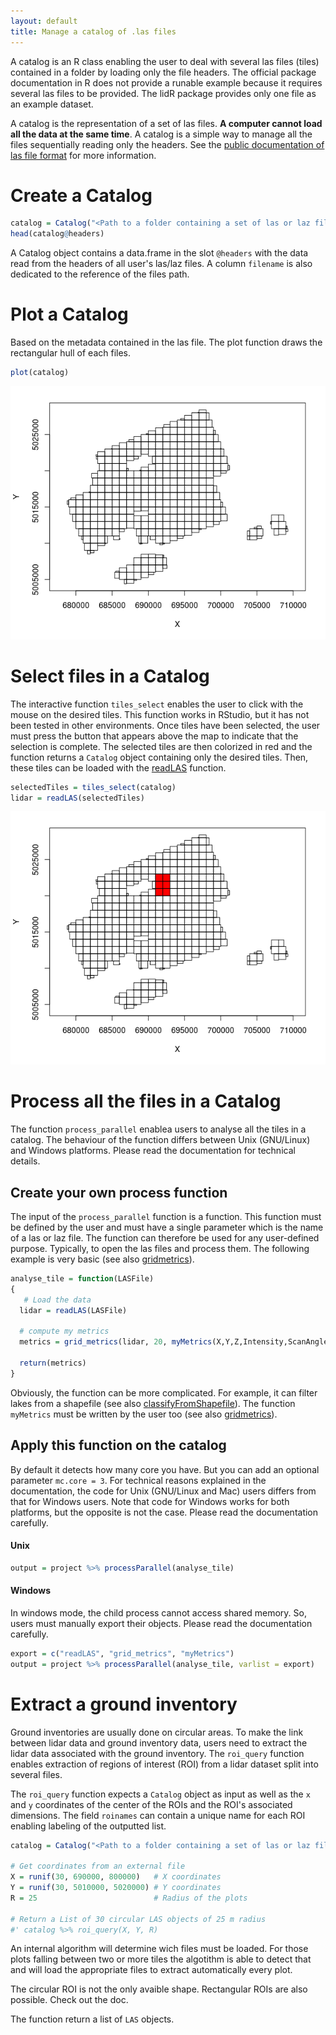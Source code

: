 ```yaml
---
layout: default
title: Manage a catalog of .las files
---
```


A catalog is an R class enabling the user to deal with several las files (tiles) contained in a folder by loading only the file headers. The official package documentation in R does not provide a runable example because it requires several las files to be provided. The lidR package provides only one file as an example dataset.

A catalog is the representation of a set of las files. **A computer cannot load all the data at the same time**. A catalog is a simple way to manage all the files sequentially reading only the headers. See the [public documentation of las file format](http://www.asprs.org/wp-content/uploads/2010/12/LAS_1_4_r13.pdf) for more information.

# Create a Catalog

````r
catalog = Catalog("<Path to a folder containing a set of las or laz files>")
head(catalog@headers)
````

A Catalog object contains a data.frame in the slot `@headers` with the 
data read from the headers of all user's las/laz files. A column  `filename` is also dedicated to the reference of the files path.

# Plot a Catalog

Based on the metadata contained in the las file. The plot function draws the rectangular hull of each files.

````r
plot(catalog)
````
    
![](images/catalog.png)

# Select files in a Catalog

The interactive function `tiles_select` enables the user to click with the mouse on the desired tiles. This function works in RStudio, but it has not been tested in other environments. Once tiles have been selected, the user must press the button that appears above the map to indicate that the selection is complete. The selected tiles are then colorized in red and the function returns a `Catalog` object containing only the desired tiles. Then, these tiles can be loaded with the [readLAS](loadLidar.html) function.

````r
selectedTiles = tiles_select(catalog)
lidar = readLAS(selectedTiles)
````
    
![](images/catalog-selected.png)

# Process all the files in a Catalog

The function `process_parallel` enablea users to analyse all the tiles in a catalog. The behaviour of the function differs between Unix (GNU/Linux) and Windows platforms. Please read the documentation for technical details.

## Create your own process function

The input of the `process_parallel` function is a function. This function must be defined by the user and must have a single parameter which is the name of a las or laz file. The function can therefore be used for any user-defined purpose. Typically, to open the las files and process them. The following example is very basic (see also [gridmetrics](gridmetrics.html)).

````r
analyse_tile = function(LASFile)
{
   # Load the data
  lidar = readLAS(LASFile)
    
  # compute my metrics
  metrics = grid_metrics(lidar, 20, myMetrics(X,Y,Z,Intensity,ScanAngle,pulseID))
    
  return(metrics)
}
````
    
Obviously, the function can be more complicated. For example, it can filter lakes from a shapefile (see also [classifyFromShapefile](classifyFromShapefile.html)).
The function `myMetrics` must be written by the user too (see also [gridmetrics](gridmetrics.html)).

## Apply this function on the catalog

By default it detects how many core you have. But you can add an optional parameter `mc.core = 3`. For technical reasons explained in the documentation, the code for Unix (GNU/Linux and Mac) users differs from that for Windows users. Note that code for Windows works for both platforms, but the opposite is not the case. Please read the documentation carefully.

#### Unix

````r
output = project %>% processParallel(analyse_tile)
````

#### Windows

In windows mode, the child process cannot access shared memory. So, users must manually export their objects. Please read the documentation carefully.

````r
export = c("readLAS", "grid_metrics", "myMetrics")
output = project %>% processParallel(analyse_tile, varlist = export)
````
    
# Extract a ground inventory

Ground inventories are usually done on circular areas. To make the link between lidar data and ground inventory data, users need to extract the lidar data associated with the ground inventory. The `roi_query` function enables extraction of regions of interest (ROI) from a lidar dataset split into several files.

The `roi_query` function expects a `Catalog` object as input as well as the `x` and `y` coordinates of the center of the ROIs and the ROI's associated dimensions. The field `roinames` can contain a unique name for each ROI enabling labeling of the outputted list.

```r
catalog = Catalog("<Path to a folder containing a set of las or laz files>")

# Get coordinates from an external file
X = runif(30, 690000, 800000)   # X coordinates
Y = runif(30, 5010000, 5020000) # Y coordinates
R = 25                          # Radius of the plots

# Return a List of 30 circular LAS objects of 25 m radius
#' catalog %>% roi_query(X, Y, R)
```

An internal algorithm will determine wich files must be loaded. For those plots falling between two or more tiles the algotithm is able to detect that and will load the appropriate files to extract automatically every plot.

The circular ROI is not the only avaible shape. Rectangular ROIs are also possible. Check out the doc.

The function return a list of `LAS` objects.
